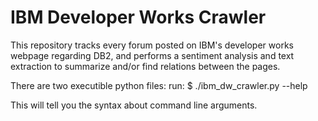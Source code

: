 # IBM Developer Works Crawler

This repository tracks every forum posted on IBM's developer works webpage regarding DB2, and performs a sentiment analysis and text extraction to summarize and/or find relations between the pages.

There are two executible python files:
run:
    $ ./ibm_dw_crawler.py --help 

This will tell you the syntax about command line arguments.


